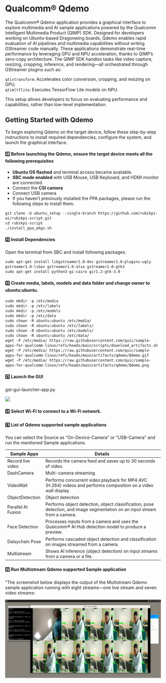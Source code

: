 # Qualcomm® Qdemo

The Qualcomm® Qdemo application provides a graphical interface to explore multimedia and AI sample applications powered by the Qualcomm Intelligent Multimedia Product (QIMP) SDK. Designed for developers working on Ubuntu-based Dragonwing boards, Qdemo enables rapid evaluation of AI pipelines and multimedia capabilities without writing GStreamer code manually.  These applications demonstrate real-time performance by leveraging GPU and NPU acceleration, thanks to QIMP’s zero-copy architecture.  The QIMP SDK handles tasks like video capture, resizing, cropping, inference, and rendering—all orchestrated through GStreamer plugins such as:  

`qtivtransform`: Accelerates color conversion, cropping, and resizing on GPU.  
`qtimltflite`: Executes TensorFlow Lite models on NPU.  

This setup allows developers to focus on evaluating performance and capabilities, rather than low-level implementation.  

## Getting Started with Qdemo  
To begin exploring Qdemo on the target device, follow these step-by-step instructions to install required dependencies, configure the system, and launch the graphical interface.  

#### 1️⃣ Before launching the Qdemo, ensure the target device meets all the following prerequisites  
* **Ubuntu OS flashed** and terminal access became available.  
* **SBC mode enabled** with USB Mouse, USB Keyboard, and HDMI monitor are connected.  
* Connect the **CSI camera**  
* Connect USB camera   
* If you haven’t previously installed the PPA packages, please run the following steps to install them.  
```shell
git clone -b ubuntu_setup --single-branch https://github.com/rubikpi-ai/rubikpi-script.git 
cd rubikpi-script  
./install_ppa_pkgs.sh 
```

#### 2️⃣ Install Dependencies      
Open the terminal from SBC and install following packages.  
```shell
sudo apt-get install libgstreamer1.0-dev gstreamer1.0-plugins-ugly gstreamer1.0-libav gstreamer1.0-alsa gstreamer1.0-gtk3
sudo apt-get install python3-gi-cairo gir1.2-gtk-3.0
```

#### 3️⃣ Create media, labels, models and data folder and change owner to ubuntu:ubuntu.   
```shell
sudo mkdir -p /etc/media
sudo mkdir -p /etc/labels
sudo mkdir -p /etc/models
sudo mkdir -p /etc/data
sudo chown -R ubuntu:ubuntu /etc/media/
sudo chown -R ubuntu:ubuntu /etc/labels/
sudo chown -R ubuntu:ubuntu /etc/models/
sudo chown -R ubuntu:ubuntu /etc/data/
wget -P /etc/media/ https://raw.githubusercontent.com/quic/sample-apps-for-qualcomm-linux/refs/heads/main/scripts/download_artifacts.sh
wget -P /etc/media/ https://raw.githubusercontent.com/quic/sample-apps-for-qualcomm-linux/refs/heads/main/artifacts/qdemo/Qdemo.gif
wget -P /etc/media/ https://raw.githubusercontent.com/quic/sample-apps-for-qualcomm-linux/refs/heads/main/artifacts/qdemo/Qdemo.png  
```
#### 4️⃣ Launch the GUI    
gst-gui-launcher-app.py

![](./images/Qdemo.png) 

#### 5️⃣ Select Wi-Fi to connect to a Wi-Fi network.    

#### 6️⃣ List of Qdemo supported sample applications  

You can select the Source as “On-Device-Camera” or “USB-Camera” and run the mentioned Sample applications.  

| Sample Apps                |  Details              |
|----------------------------|---------------------- |
| Record live video          | Records the camera feed and saves up to 30 seconds of video.|
| DashCamera                 | Multi-camera streaming |
| VideoWall                  | Performs concurrent video playback for MP4 AVC (H.264) videos and performs composition on a video wall display |
| ObjectDetection            | Object detection |
| Parallel AI Fusion         | Performs object detection, object classification, pose detection, and image segmentation on an input stream from a camera. |
| Face Detection             | Processes inputs from a camera and uses the Qualcomm® AI Hub detection model to produce a preview.|
| Daisychain Pose            | Performs cascaded object detection and classification on images streamed from a camera.|
| Multistream                | Shows AI inference (object detection) on input streams from a camera or a file.|


#### 7️⃣ Run Multistream Qdemo supported Sample application
"The screenshot below displays the output of the Multistream Qdemo sample application running with eight streams—one live stream and seven video streams: 

![](./images/Qdemo_multistream.png)  

